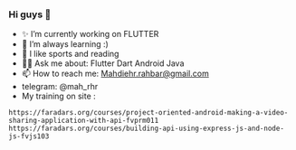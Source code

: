 ### Hi guys 👋

- ✨ I’m currently working on FLUTTER
- 🌱 I’m always learning :) 
- 💬 I like sports and reading
- 🧑‍💻 Ask me about: Flutter Dart Android Java
- 📫 How to reach me: Mahdiehr.rahbar@gmail.com
-    telegram: @mah_rhr
-    My training on site :
   
    https://faradars.org/courses/project-oriented-android-making-a-video-sharing-application-with-api-fvprm011
    https://faradars.org/courses/building-api-using-express-js-and-node-js-fvjs103
